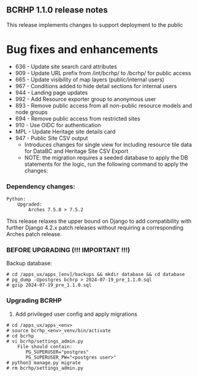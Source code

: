 BCRHP 1.1.0 release notes
------------------------
This release implements changes to support deployment to the public


# Bug fixes and enhancements
- 636 - Update site search card attributes
- 909 - Update URL prefix from /int/bcrhp/ to /bcrhp/ for public access
- 665 - Update visibility of map layers (public/internal users)
- 967 - Conditions added to hide detail sections for internal users
- 944 - Landing page updates
- 992 - Add Resource exporter group to anonymous user
- 893 - Remove public access from all non-public resource models and node groups
- 694 - Remove public access from restricted sites
- 910 - Use OIDC for authentication
- MPL - Update Heritage site details card
- 947 - Public Site CSV output
  - Introduces changes for single view for including resource tile data for DataBC and Heritage Site CSV Export
  - NOTE: the migration requires a seeded database to apply the DB statements for the logic,
    run the following command to apply the changes:

### Dependency changes:
```
Python:
    Upgraded:
        Arches 7.5.0 > 7.5.2
```

This release relaxes the upper bound on Django to add compatibility with further Django 4.2.x patch releases without requiring a corresponding Arches patch release.
### BEFORE UPGRADING (!!! IMPORTANT !!!)

Backup database:

    # cd /apps_ux/apps_[env]/backups && mkdir database && cd database
    # pg_dump -Upostgres bchrp > 2024-07-19_pre_1.1.0.sql
    # gzip 2024-07-19_pre_1.1.0.sql

### Upgrading BCRHP
1. Add privileged user config and apply migrations

```
# cd /apps_ux/apps_<env>
# source bcrhp_<env>_venv/bin/activate
# cd bcrhp
# vi bcrhp/settings_admin.py
    File should contain:
       PG_SUPERUSER="postgres"
       PG_SUPERUSER_PW="<postgres user>"
# python3 manage.py migrate
# rm bcrhp/settings_admin.py
```

